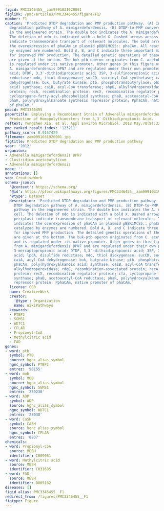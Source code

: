 ```yaml
---
figid: PMC3346455__zam9991031920001
figlink: /pmc/articles/PMC3346455/figure/F1/
number: F1
caption: 'Predicted DTDP degradation and PMP production pathway. (A) Inherent DTDP
  degradation pathway of A. mimigardefordensis. (B) DTDP-to-PMP conversion pathway
  in the engineered strain. The double box indicates the A. mimigardefordensis cell.
  The deletion of mdo is indicated with a bold X. Dashed arrows across the periplast
  indicate transmembrane transport of relevant molecules. The bold arrow indicates
  the overexpression of phaCAm in plasmid pBBR1MCS5:: phaCAm. All reactions catalyzed
  by enzymes are numbered. Bold A, B, and C indicate three important manipulations
  for improved PMP production. The detailed genetic operations of these three steps
  are given at the bottom. The buk-ptb operon originates from C. acetobutylicum and
  is regulated under its native promoter. Other genes in this figure originate from
  A. mimigardefordensis DPN7 and are regulated under their own promoters. 3MP, 3-mercaptopropionic
  acid; DTDP, 3,3′-dithiodipropionic acid; 3SP, 3-sulfinopropionic acid; lpdA, disulfide
  reductase; mdo, thiol dioxygenase; sucCD, succinyl-CoA synthetase; caiA, acyl-CoA
  dehydrogenase; buk, butyrate kinase; ptb, phosphotransbutyrylase; phaCAm, poly(hydroxyalkanoic
  acid) synthase; caiB, acyl-CoA transferase; ahpD, alkylhydroperoxidase; rdgC, recombination-associated
  protein; recA, recombination protein; recX, recombination regulator protein; cfa,
  cyclopropane-fatty-acyl-phospholipid synthase; phaB, acetoacetyl-CoA reductase;
  phaR, polyhydroxyalkanoate synthesis repressor protein; PphaCAm, native promoter
  of phaCAm.'
pmcid: PMC3346455
papertitle: Employing a Recombinant Strain of Advenella mimigardefordensis for Biotechnical
  Production of Homopolythioesters from 3,3′-Dithiodipropionic Acid.
reftext: Yongzhen Xia, et al. Appl Environ Microbiol. 2012 May;78(9):3286-3297.
pmc_ranked_result_index: '123211'
pathway_score: 0.9167429
filename: zam9991031920001.jpg
figtitle: Predicted DTDP degradation and PMP production pathway
year: '2012'
organisms:
- Advenella mimigardefordensis DPN7
- Clostridium acetobutylicum
- Advenella mimigardefordensis
ndex: ''
annotations: []
seo: CreativeWork
schema-jsonld:
  '@context': https://schema.org/
  '@id': https://pfocr.wikipathways.org/figures/PMC3346455__zam9991031920001.html
  '@type': Dataset
  description: 'Predicted DTDP degradation and PMP production pathway. (A) Inherent
    DTDP degradation pathway of A. mimigardefordensis. (B) DTDP-to-PMP conversion
    pathway in the engineered strain. The double box indicates the A. mimigardefordensis
    cell. The deletion of mdo is indicated with a bold X. Dashed arrows across the
    periplast indicate transmembrane transport of relevant molecules. The bold arrow
    indicates the overexpression of phaCAm in plasmid pBBR1MCS5:: phaCAm. All reactions
    catalyzed by enzymes are numbered. Bold A, B, and C indicate three important manipulations
    for improved PMP production. The detailed genetic operations of these three steps
    are given at the bottom. The buk-ptb operon originates from C. acetobutylicum
    and is regulated under its native promoter. Other genes in this figure originate
    from A. mimigardefordensis DPN7 and are regulated under their own promoters. 3MP,
    3-mercaptopropionic acid; DTDP, 3,3′-dithiodipropionic acid; 3SP, 3-sulfinopropionic
    acid; lpdA, disulfide reductase; mdo, thiol dioxygenase; sucCD, succinyl-CoA synthetase;
    caiA, acyl-CoA dehydrogenase; buk, butyrate kinase; ptb, phosphotransbutyrylase;
    phaCAm, poly(hydroxyalkanoic acid) synthase; caiB, acyl-CoA transferase; ahpD,
    alkylhydroperoxidase; rdgC, recombination-associated protein; recA, recombination
    protein; recX, recombination regulator protein; cfa, cyclopropane-fatty-acyl-phospholipid
    synthase; phaB, acetoacetyl-CoA reductase; phaR, polyhydroxyalkanoate synthesis
    repressor protein; PphaCAm, native promoter of phaCAm.'
  license: CC0
  name: CreativeWork
  creator:
    '@type': Organization
    name: WikiPathways
  keywords:
  - PTBP2
  - SGMS1
  - WDTC1
  - CFLAR
  - Propionyl-CoA
  - Methylcitric acid
  - FAD
genes:
- word: ptb
  symbol: PTB
  source: hgnc_alias_symbol
  hgnc_symbol: PTBP2
  entrez: '58155'
- word: mob
  symbol: MOB
  source: hgnc_alias_symbol
  hgnc_symbol: SGMS1
  entrez: '259230'
- word: ADP
  symbol: ADP
  source: hgnc_alias_symbol
  hgnc_symbol: WDTC1
  entrez: '23038'
- word: CaSH
  symbol: CASH
  source: hgnc_alias_symbol
  hgnc_symbol: CFLAR
  entrez: '8837'
chemicals:
- word: Propionyl-CoA
  source: MESH
  identifier: C009061
- word: Methylcitric acid
  source: MESH
  identifier: C031605
- word: FAD
  source: MESH
  identifier: D005182
diseases: []
figid_alias: PMC3346455__F1
redirect_from: /figures/PMC3346455__F1
figtype: Figure
---
```

